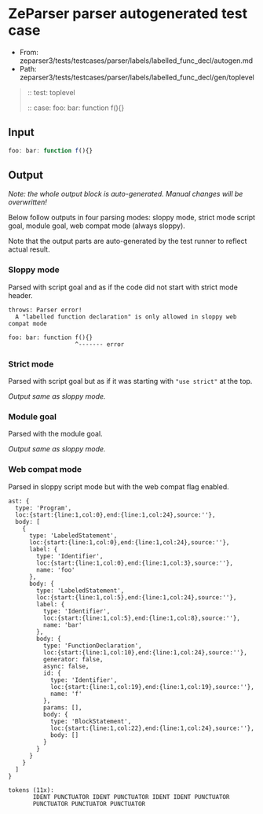 # ZeParser parser autogenerated test case

- From: zeparser3/tests/testcases/parser/labels/labelled_func_decl/autogen.md
- Path: zeparser3/tests/testcases/parser/labels/labelled_func_decl/gen/toplevel

> :: test: toplevel
>
> :: case: foo: bar: function f(){}

## Input


`````js
foo: bar: function f(){}
`````

## Output

_Note: the whole output block is auto-generated. Manual changes will be overwritten!_

Below follow outputs in four parsing modes: sloppy mode, strict mode script goal, module goal, web compat mode (always sloppy).

Note that the output parts are auto-generated by the test runner to reflect actual result.

### Sloppy mode

Parsed with script goal and as if the code did not start with strict mode header.

`````
throws: Parser error!
  A "labelled function declaration" is only allowed in sloppy web compat mode

foo: bar: function f(){}
                   ^------- error
`````

### Strict mode

Parsed with script goal but as if it was starting with `"use strict"` at the top.

_Output same as sloppy mode._

### Module goal

Parsed with the module goal.

_Output same as sloppy mode._

### Web compat mode

Parsed in sloppy script mode but with the web compat flag enabled.

`````
ast: {
  type: 'Program',
  loc:{start:{line:1,col:0},end:{line:1,col:24},source:''},
  body: [
    {
      type: 'LabeledStatement',
      loc:{start:{line:1,col:0},end:{line:1,col:24},source:''},
      label: {
        type: 'Identifier',
        loc:{start:{line:1,col:0},end:{line:1,col:3},source:''},
        name: 'foo'
      },
      body: {
        type: 'LabeledStatement',
        loc:{start:{line:1,col:5},end:{line:1,col:24},source:''},
        label: {
          type: 'Identifier',
          loc:{start:{line:1,col:5},end:{line:1,col:8},source:''},
          name: 'bar'
        },
        body: {
          type: 'FunctionDeclaration',
          loc:{start:{line:1,col:10},end:{line:1,col:24},source:''},
          generator: false,
          async: false,
          id: {
            type: 'Identifier',
            loc:{start:{line:1,col:19},end:{line:1,col:19},source:''},
            name: 'f'
          },
          params: [],
          body: {
            type: 'BlockStatement',
            loc:{start:{line:1,col:22},end:{line:1,col:24},source:''},
            body: []
          }
        }
      }
    }
  ]
}

tokens (11x):
       IDENT PUNCTUATOR IDENT PUNCTUATOR IDENT IDENT PUNCTUATOR
       PUNCTUATOR PUNCTUATOR PUNCTUATOR
`````

